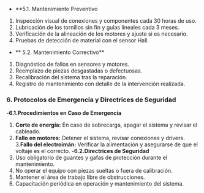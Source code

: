 - **5.1. Mantenimiento Preventivo
1. Inspección visual de conexiones y componentes cada 30 horas de uso.
2. Lubricación de los tornillos sin fin y guías lineales cada 3 meses.
3. Verificación de la alineación de los motores y ajuste si es necesario.
4. Pruebas de detección de material con el sensor Hall.
- ** 5.2. Mantenimiento Correctivo**
1. Diagnóstico de fallos en sensores y motores.
2. Reemplazo de piezas desgastadas o defectuosas.
3. Recalibración del sistema tras la reparación.
4. Registro de mantenimiento con detalle de la intervención realizada.
### **6. Protocolos de Emergencia y Directrices de Seguridad**
-**6.1.Procedimientos en Caso de Emergencia** 
1. **Corte de energía:** En caso de sobrecarga, apagar el sistema y revisar el cableado.
2. **Fallo en motores:** Detener el sistema, revisar conexiones y drivers.
3.**Fallo del electroimán:** Verificar la alimentación y asegurarse de que el voltaje es el correcto.
-**6.2.Directrices de Seguridad** 
1. Uso obligatorio de guantes y gafas de protección durante el mantenimiento.
2. No operar el equipo con piezas sueltas o fuera de calibración.
3. Mantener el área de trabajo libre de obstrucciones.
4. Capacitación periódica en operación y mantenimiento del sistema.
